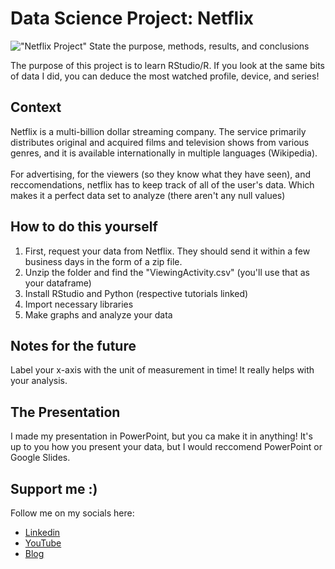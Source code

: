# Data Science Project: Netflix
!["Netflix Project"](https://images.ctfassets.net/y2ske730sjqp/1aONibCke6niZhgPxuiilC/2c401b05a07288746ddf3bd3943fbc76/BrandAssets_Logos_01-Wordmark.jpg?w=940)
State the purpose, methods, results, and conclusions

The purpose of this project is to learn RStudio/R. If you look at the same bits of data I did, you can deduce the most watched profile, device, and series!

## Context
Netflix is a multi-billion dollar streaming company. The service primarily distributes original and acquired films and television shows from various genres, and it is available internationally in multiple languages (Wikipedia). <br><br>
For advertising, for the viewers (so they know what they have seen), and reccomendations, netflix has to keep track of all of the user's data. Which makes it a perfect data set to analyze (there aren't any null values)

## How to do this yourself
1. First, request your data from Netflix. They should send it within a few business days in the form of a zip file.
2. Unzip the folder and find the "ViewingActivity.csv" (you'll use that as your dataframe)
3. Install RStudio and Python (respective tutorials linked)
4. Import necessary libraries
5. Make graphs and analyze your data

## Notes for the future
Label your x-axis with the unit of measurement in time! It really helps with your analysis. 

## The Presentation
I made my presentation in PowerPoint, but you ca make it in anything! It's up to you how you present your data, but I would reccomend PowerPoint or Google Slides. 

## Support me :)
Follow me on my socials here: <br>
- [Linkedin](https://www.linkedin.com/in/priya-harry/)
- [YouTube](https://www.youtube.com/@priya-harry)
- [Blog]()
